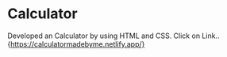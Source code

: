 # Calculator
Developed an Calculator by using HTML and CSS.
Click on Link..
{https://calculatormadebyme.netlify.app/}
